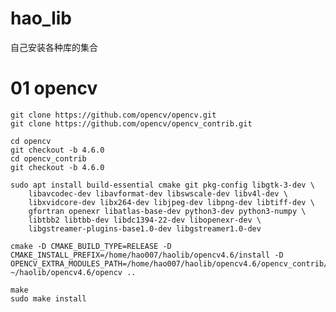 <!--
 * @Author: zhanghao
 * @Date: 2022-08-30 21:02:27
 * @LastEditTime: 2022-08-30 22:01:46
 * @FilePath: /hao_lib/README.md
 * @Description: 安装各种库的集合
-->
# hao_lib
自己安装各种库的集合
# 01 opencv
```
git clone https://github.com/opencv/opencv.git
git clone https://github.com/opencv/opencv_contrib.git
```
```
cd opencv
git checkout -b 4.6.0
cd opencv_contrib
git checkout -b 4.6.0  
```
```
sudo apt install build-essential cmake git pkg-config libgtk-3-dev \
    libavcodec-dev libavformat-dev libswscale-dev libv4l-dev \
    libxvidcore-dev libx264-dev libjpeg-dev libpng-dev libtiff-dev \
    gfortran openexr libatlas-base-dev python3-dev python3-numpy \
    libtbb2 libtbb-dev libdc1394-22-dev libopenexr-dev \
    libgstreamer-plugins-base1.0-dev libgstreamer1.0-dev
```
```
cmake -D CMAKE_BUILD_TYPE=RELEASE -D CMAKE_INSTALL_PREFIX=/home/hao007/haolib/opencv4.6/install -D OPENCV_EXTRA_MODULES_PATH=/home/hao007/haolib/opencv4.6/opencv_contrib/modules ~/haolib/opencv4.6/opencv ..
```

```
make
sudo make install
```